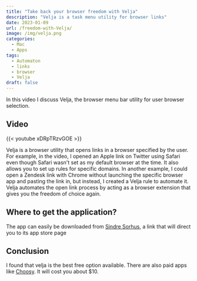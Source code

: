 ```yaml
---
title: "Take back your browser freedom with Velja"
description: "Velja is a task menu utility for browser links"
date: 2023-01-09
url: /freedom-with-Velja/
image: /img/velja.png
categories:
  - Mac
  - Apps
tags:
  - Automaton
  - links
  - browser
  - Velja
draft: false
---
```


In this video I discuss Velja, the browser menu bar utility for user browser selection.

<!--more-->

## Video

{{< youtube xDRpTRzvGOE >}}

Velja is a browser utility that opens links in a browser specified by the user. For example, in the video, I opened an Apple link on Twitter using Safari even though Safari wasn't set as my default browser at the time. It also allows you to set up rules for specific domains. In another example, I could open a Zendesk link with Chrome without launching the specific browser app and pasting the link in, but instead, I created a Velja rule to automate it. Velja automates the open link process by acting as a browser extension that gives you the freedom of choice again. 

## Where to get the application?

The app can easily be downloaded from [Sindre Sorhus](https://sindresorhus.com/velja), a link that will direct you to its app store page

## Conclusion

I found that velja is the best free option available. There are also paid apps like [Choosy](https://choosy.app/). It will cost you about $10. 